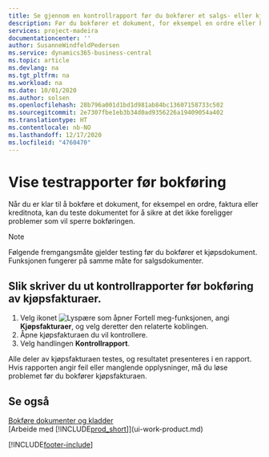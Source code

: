```yaml
---
title: Se gjennom en kontrollrapport før du bokfører et salgs- eller kjøpsdokument | Microsoft-dokumentasjon
description: Før du bokfører et dokument, for eksempel en ordre eller kreditnota, kan du teste og gå gjennom det for å se etter feil som kan blokkere bokføringen.
services: project-madeira
documentationcenter: ''
author: SusanneWindfeldPedersen
ms.service: dynamics365-business-central
ms.topic: article
ms.devlang: na
ms.tgt_pltfrm: na
ms.workload: na
ms.date: 10/01/2020
ms.author: solsen
ms.openlocfilehash: 28b796a001d1bd1d981ab84bc13607158733c502
ms.sourcegitcommit: 2e7307fbe1eb3b34d0ad9356226a19409054a402
ms.translationtype: HT
ms.contentlocale: nb-NO
ms.lasthandoff: 12/17/2020
ms.locfileid: "4760470"
---
```

# <a name="view-test-reports-before-posting"></a>Vise testrapporter før bokføring
Når du er klar til å bokføre et dokument, for eksempel en ordre, faktura eller kreditnota, kan du teste dokumentet for å sikre at det ikke foreligger problemer som vil sperre bokføringen.

> [!NOTE]  
>   Følgende fremgangsmåte gjelder testing før du bokfører et kjøpsdokument. Funksjonen fungerer på samme måte for salgsdokumenter.

## <a name="to-print-a-test-report-before-posting-a-purchase-invoice"></a>Slik skriver du ut kontrollrapporter før bokføring av kjøpsfakturaer.
1. Velg ikonet ![Lyspære som åpner Fortell meg-funksjonen](media/ui-search/search_small.png "Fortell hva du vil gjøre"), angi **Kjøpsfakturaer**, og velg deretter den relaterte koblingen.
2. Åpne kjøpsfakturaen du vil kontrollere.
3. Velg handlingen **Kontrollrapport**.  

Alle deler av kjøpsfakturaen testes, og resultatet presenteres i en rapport. Hvis rapporten angir feil eller manglende opplysninger, må du løse problemet før du bokfører kjøpsfakturaen.

## <a name="see-also"></a>Se også
[Bokføre dokumenter og kladder](ui-post-documents-journals.md)  
[Arbeide med [!INCLUDE[prod_short](includes/prod_short.md)]](ui-work-product.md)


[!INCLUDE[footer-include](includes/footer-banner.md)]